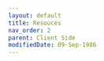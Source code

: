 ```yaml
---
layout: default
title: Resouces
nav_order: 2
parent: Client Side
modifiedDate: 09-Sep-1986
---
```


